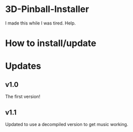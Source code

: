 # 3D-Pinball-Installer
I made this while I was tired. Help.

# How to install/update


# Updates

## v1.0
The first version!

## v1.1
Updated to use a decompiled version to get music working.
